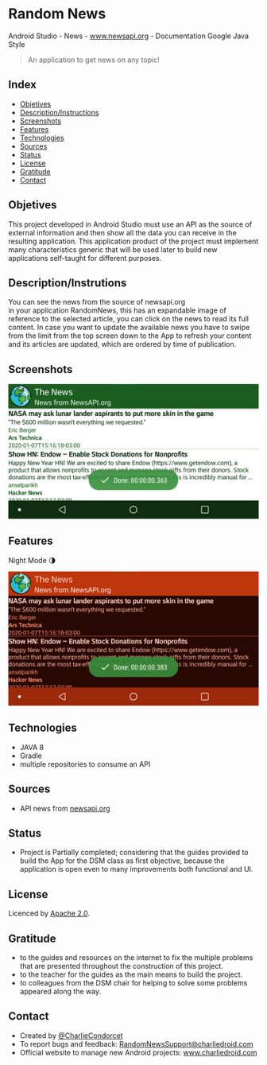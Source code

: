 # Random News 
Android Studio - News - www.newsapi.org - Documentation Google Java Style

> An application to get news on any topic! 


## Index

* [Objetives](#objetives)
* [Description/Instructions](#descriptioninstrutions)
* [Screenshots](#screenshots)
* [Features](#features)
* [Technologies](#technologies)
* [Sources](#sources)
* [Status](#status)
* [License](#license)
* [Gratitude](#gratitude)
* [Contact](#contact)


## Objetives
This project developed in Android Studio must use an API as the source of
external information and then show all the data you can receive in the 
resulting application.
This application product of the project must implement many characteristics
generic that will be used later to build new applications
self-taught for different purposes.


## Description/Instrutions
You can see the news from the source of newsapi.org <br> in your application
RandomNews, this has an expandable image of reference to the selected article,
you can click on the news to read its full content.
In case you want to update the available news you have to swipe from the limit 
from the top screen down to the App to refresh your content and its articles 
are updated, which are ordered by time of publication.


## Screenshots
![Screenshot](./img/imageStandar.png)


## Features
Night Mode 🌗

![Nightmode](./img/nightMode1.png)


## Technologies
- JAVA 8<br>
- Gradle<br>
- multiple repositories to consume an API<br>


## Sources
- API news from [newsapi.org](https://newsapi.org/v2/)


## Status
- Project is Partially completed;
considering that the guides provided to build the App for the DSM class as 
first objective, because the application is open even to many improvements both 
functional and UI.


## License
Licenced by [Apache 2.0](https://www.apache.org/licenses/LICENSE-2.0.txt).

 
## Gratitude 
- to the guides and resources on the internet to fix the multiple problems that are
presented throughout the construction of this project.
- to the teacher for the guides as the main means to build the project.
- to colleagues from the DSM chair for helping to solve some problems
appeared along the way.
 
 
## Contact
- Created by [@CharlieCondorcet](https://github.com/charliecondotcet)
- To report bugs and feedback: RandomNewsSupport@charliedroid.com
- Official website to manage new Android projects: www.charliedroid.com
